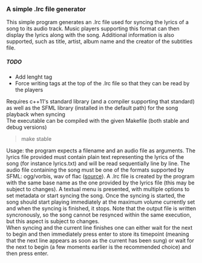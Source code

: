 <h3>A simple .lrc file generator</h3>
<p>
This simple program generates an .lrc file used for syncing the lyrics of a song
to its audio track. Music players supporting this format can then display the
lyrics along with the song. Additional information is also supported, such as
title, artist, album name and the creator of the subtitles file.
</p>
<h5>TODO</h5>
<ul>
	<li>Add lenght tag</li>
	<li>Force writing tags at the top of the .lrc file so that they can be read by the players</li>
</ul>
<p>
Requires c++11's standard library (and a compiler supporting that standard) <br/>
as well as the SFML library (installed in the default path) for the song playback when syncing<br/>
The executable can be compiled with the given Makefile (both stable and debug versions)<br/>
<blockquote>make stable</blockquote>
</p>
<p>
Usage: the program expects a filename and an audio file as arguments. The lyrics file
provided must contain plain text representing the lyrics of the song (for instance lyrics.txt)
and will be read sequentially line by line. The audio file containing the song must
be one of the formats supported by SFML: ogg/vorbis, wav of flac (<a href="https://www.sfml-dev.org/tutorials/2.5/audio-sounds.php">source</a>). A .lrc file is created by the program with the same
base name as the one provided by the lyrics file (this may be subject to changes).
A textual menu is presented, with multiple options to set metadata or start syncing the song.
Once the syncing is started, the song should start playing immediately at the maximum volume
currently set and when the syncing is finished, it stops. Note that the output file is written
syncronously, so the song cannot be resynced within the same execution, but this
aspect is subject to changes.<br/>
When syncing and the current line finishes one can either wait for the next to begin
and then immediately press enter to store its timepoint (meaning that the next line appears as
soon as the current has been sung) or wait for the next to begin (a few moments earlier
is the recommended choice) and then press enter.
</p>
